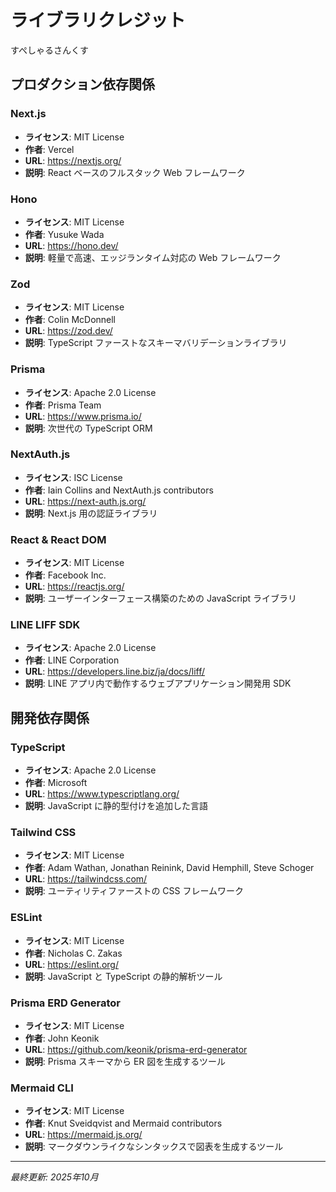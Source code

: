 # ライブラリクレジット

すぺしゃるさんくす

## プロダクション依存関係

### Next.js
- **ライセンス**: MIT License
- **作者**: Vercel
- **URL**: https://nextjs.org/
- **説明**: React ベースのフルスタック Web フレームワーク

### Hono
- **ライセンス**: MIT License
- **作者**: Yusuke Wada
- **URL**: https://hono.dev/
- **説明**: 軽量で高速、エッジランタイム対応の Web フレームワーク

### Zod
- **ライセンス**: MIT License
- **作者**: Colin McDonnell
- **URL**: https://zod.dev/
- **説明**: TypeScript ファーストなスキーマバリデーションライブラリ

### Prisma
- **ライセンス**: Apache 2.0 License
- **作者**: Prisma Team
- **URL**: https://www.prisma.io/
- **説明**: 次世代の TypeScript ORM

### NextAuth.js
- **ライセンス**: ISC License
- **作者**: Iain Collins and NextAuth.js contributors
- **URL**: https://next-auth.js.org/
- **説明**: Next.js 用の認証ライブラリ

### React & React DOM
- **ライセンス**: MIT License
- **作者**: Facebook Inc.
- **URL**: https://reactjs.org/
- **説明**: ユーザーインターフェース構築のための JavaScript ライブラリ

### LINE LIFF SDK
- **ライセンス**: Apache 2.0 License
- **作者**: LINE Corporation
- **URL**: https://developers.line.biz/ja/docs/liff/
- **説明**: LINE アプリ内で動作するウェブアプリケーション開発用 SDK

## 開発依存関係

### TypeScript
- **ライセンス**: Apache 2.0 License
- **作者**: Microsoft
- **URL**: https://www.typescriptlang.org/
- **説明**: JavaScript に静的型付けを追加した言語

### Tailwind CSS
- **ライセンス**: MIT License
- **作者**: Adam Wathan, Jonathan Reinink, David Hemphill, Steve Schoger
- **URL**: https://tailwindcss.com/
- **説明**: ユーティリティファーストの CSS フレームワーク

### ESLint
- **ライセンス**: MIT License
- **作者**: Nicholas C. Zakas
- **URL**: https://eslint.org/
- **説明**: JavaScript と TypeScript の静的解析ツール

### Prisma ERD Generator
- **ライセンス**: MIT License
- **作者**: John Keonik
- **URL**: https://github.com/keonik/prisma-erd-generator
- **説明**: Prisma スキーマから ER 図を生成するツール

### Mermaid CLI
- **ライセンス**: MIT License
- **作者**: Knut Sveidqvist and Mermaid contributors
- **URL**: https://mermaid.js.org/
- **説明**: マークダウンライクなシンタックスで図表を生成するツール

---

*最終更新: 2025年10月*